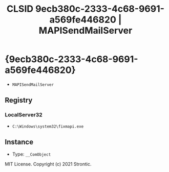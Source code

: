 ﻿---
title: "CLSID 9ecb380c-2333-4c68-9691-a569fe446820 | MAPISendMailServer"
excerpt: What is COM-Object CLSID 9ecb380c-2333-4c68-9691-a569fe446820?
---

# {9ecb380c-2333-4c68-9691-a569fe446820}

* `MAPISendMailServer`

## Registry


### LocalServer32

* `C:\Windows\system32\fixmapi.exe`

## Instance

* Type: `__ComObject`

MIT License. Copyright (c) 2021 Strontic.


